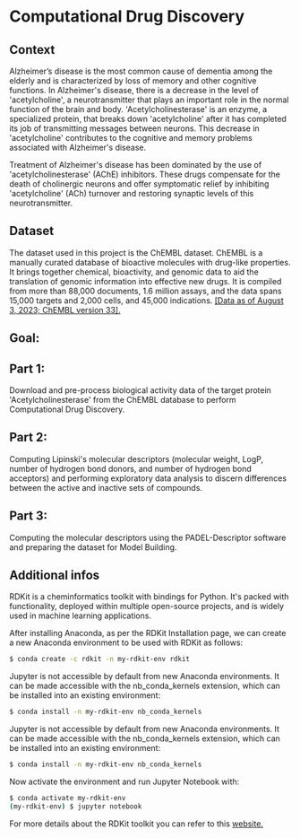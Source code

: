 # Computational Drug Discovery

## Context
Alzheimer’s disease is the most common cause of dementia among the elderly and is characterized by loss of memory and other cognitive functions. In Alzheimer's disease, there is a decrease in the level of 'acetylcholine', a neurotransmitter that plays an important role in the normal function of the brain and body. 'Acetylcholinesterase' is an enzyme, a specialized protein, that breaks down 'acetylcholine' after it has completed its job of transmitting messages between neurons. This decrease in 'acetylcholine' contributes to the cognitive and memory problems associated with Alzheimer's disease.

Treatment of Alzheimer's disease has been dominated by the use of 'acetylcholinesterase' (AChE) inhibitors. These drugs compensate for the death of cholinergic neurons and offer symptomatic relief by inhibiting 'acetylcholine' (ACh) turnover and restoring synaptic levels of this neurotransmitter.

## Dataset
The dataset used in this project is the ChEMBL dataset. ChEMBL is a manually curated database of bioactive molecules with drug-like properties. It brings together chemical, bioactivity, and genomic data to aid the translation of genomic information into effective new drugs. It is compiled from more than 88,000 documents, 1.6 million assays, and the data spans 15,000 targets and 2,000 cells, and 45,000 indications. [[Data as of August 3, 2023; ChEMBL version 33].](https://www.ebi.ac.uk/chembl/) 

## Goal:

## Part 1:
Download and pre-process biological activity data of the target protein 'Acetylcholinesterase' from the ChEMBL database to perform Computational Drug Discovery.

## Part 2:
Computing Lipinski's molecular descriptors (molecular weight, LogP, number of hydrogen bond donors, and number of hydrogen bond acceptors) and performing exploratory data analysis to discern differences between the active and inactive sets of compounds.

## Part 3:
Computing the molecular descriptors using the PADEL-Descriptor software and preparing the dataset for Model Building.

## Additional infos
RDKit is a cheminformatics toolkit with bindings for Python. It's packed with functionality, deployed within multiple open-source projects, and is widely used in machine learning applications. 

After installing Anaconda, as per the RDKit Installation page, we can create a new Anaconda environment to be used with RDKit as follows:

```bash
$ conda create -c rdkit -n my-rdkit-env rdkit
```

Jupyter is not accessible by default from new Anaconda environments. It can be made accessible with the nb_conda_kernels extension, which can be installed into an existing environment:

```bash
$ conda install -n my-rdkit-env nb_conda_kernels
```

Jupyter is not accessible by default from new Anaconda environments. It can be made accessible with the nb_conda_kernels extension, which can be installed into an existing environment:

```bash
$ conda install -n my-rdkit-env nb_conda_kernels
```

Now activate the environment and run Jupyter Notebook with:

```bash
$ conda activate my-rdkit-env
(my-rdkit-env) $ jupyter notebook
```
For more details about the RDKit toolkit you can refer to this [website.](https://depth-first.com/articles/2020/08/17/getting-started-rdkit-and-jupyter/)
